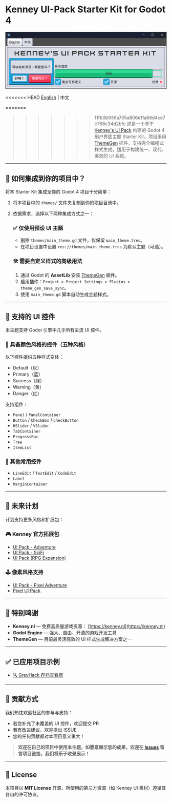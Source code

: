 # Kenney UI-Pack Starter Kit for Godot 4

![项目标题](./docs/banner_image-zh.png)

<<<<<<< HEAD
[English](./README.md) | 中文

=======
>>>>>>> 11fb0b939a705a806e11a68d4ce7c768c34d2bfc
这是一个基于 [Kenney's UI Pack](https://www.kenney.nl/assets/ui-pack) 构建的 Godot 4 用户界面主题 Starter Kit。项目采用 [ThemeGen](https://godotengine.org/asset-library/asset/3299) 插件，支持完全编程式样式生成，适用于构建统一、现代、美观的 UI 系统。

---

## 🔧 如何集成到你的项目中？

将本 Starter Kit 集成至你的 Godot 4 项目十分简单：

1. 将本项目中的 `themes/` 文件夹复制到你的项目目录中。
2. 依据需求，选择以下两种集成方式之一：

   ### ✅ **仅使用预设 UI 主题**

   * 删除 `themes/main_theme.gd` 文件，仅保留 `main_theme.tres`。
   * 在项目设置中设置 `res://themes/main_theme.tres` 为默认主题（可选）。

   ### 🛠️ **需要自定义样式的高级用法**

   1. 通过 Godot 的 **AssetLib** 安装 [ThemeGen](https://godotengine.org/asset-library/asset/3299) 插件。
   2. 启用插件：`Project > Project Settings > Plugins > theme_gen_save_sync`。
   3. 使用 `main_theme.gd` 脚本自动生成主题样式。

---

## 🧩 支持的 UI 控件

本主题支持 Godot 引擎中几乎所有主流 UI 控件。

### 🎨 具备颜色风格的控件（五种风格）

以下控件提供五种样式变体：

* Default（灰）
* Primary（蓝）
* Success（绿）
* Warning（黄）
* Danger（红）

支持组件：

* `Panel` / `PanelContainer`
* `Button` / `CheckBox` / `CheckButton`
* `HSlider` / `VSlider`
* `TabContainer`
* `ProgressBar`
* `Tree`
* `ItemList`

### 🧱 其他常用控件

* `LineEdit` / `TextEdit` / `CodeEdit`
* `Label`
* `MarginContainer`

---

## 🚧 未来计划

计划支持更多风格和扩展包：

### 🎮 Kenney 官方拓展包

* [UI Pack - Adventure](https://www.kenney.nl/assets/ui-pack-adventure)
* [UI Pack - SciFi](https://www.kenney.nl/assets/ui-pack-sci-fi)
* [UI Pack (RPG Expansion)](https://www.kenney.nl/assets/ui-pack-rpg-expansion)

### 🕹️ 像素风格支持

* [UI Pack - Pixel Adventure](https://www.kenney.nl/assets/ui-pack-pixel-adventure)
* [Pixel UI Pack](https://www.kenney.nl/assets/pixel-ui-pack)

---

## 🙏 特别鸣谢

* **Kenney.nl** — 免费高质量游戏资源： [https://kenney.nl](https://kenney.nl)
* **Godot Engine** — 强大、自由、开源的游戏开发工具
* **ThemeGen** — 目前最灵活高效的 UI 样式生成解决方案之一

---

## ✅ 已应用项目示例

* [🔍 GreyHack 存档查看器](https://github.com/Kingsmai/greyhack-save-viewer)

---

## 🤝 贡献方式

我们热忱欢迎社区的参与与支持：

* 若您补充了未覆盖的 UI 控件，欢迎提交 PR
* 若有改进建议，欢迎提出 ISSUE
* 您的任何贡献都对本项目意义重大！

> **欢迎在自己的项目中使用本主题，如愿意展示您的成果，欢迎在 [Issues](https://github.com/your-repo/issues) 留言项目链接，我们将乐于收录展示！**

---

## 📄 License

本项目以 **MIT License** 开源，所使用的第三方资源（如 Kenney UI 素材）遵循其各自的许可协议。

